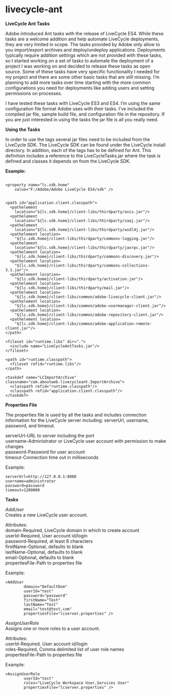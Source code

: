 livecycle-ant
=============

<b>LiveCycle Ant Tasks</b>

Adobe introduced Ant tasks with the release of LiveCycle ES4.  While these tasks are a welcome addition and help automate LiveCycle deployments, they are very limited in scope.  The tasks provided by Adobe only allow to you import/export archives and deploy/undeploy applications.  Deployments typically require addition settings which are not provided with these tasks, so I started working on a set of tasks to automate the deployment of a project I was working on and decided to release these tasks as open source.  Some of these tasks have very specific functionality I needed for my project and there are some other basic tasks that are still missing.  I’m planning to add more tasks over time starting with the more common configurations you need for deployments like adding users and setting permissions on processes.

I have tested these tasks with LiveCycle ES3 and ES4.  I’m using the same configuration file format Adobe uses with their tasks.  I’ve included the complied jar file, sample build file, and configuration file in the repository.  If you are just interested in using the tasks the jar file is all you really need.

<b>Using the Tasks</b>

In order to use the tags several jar files need to be included from the LiveCycle SDK.  The LiveCycle SDK can be found under the LiveCycle install directory.  In addition, each of the tags has to be defined for Ant.  This definition includes a reference to the LiveCycleTasks.jar where the task is defined and classes it depends on from the LiveCycle SDK.   

<b>Example:</b><br>
<pre><code><!-- LiveCycle SDK path -->
&lt;property name="lc.sdk.home" 
    value="F:/Adobe/Adobe LiveCycle ES4/sdk" /&gt;

<!-- Define classpath and libraries for dependencies -->
&lt;path id="application.client.classpath"&gt;
  &lt;pathelement 
    location="${lc.sdk.home}/client-libs/thirdparty/axis.jar"/&gt; 
  &lt;pathelement 
    location="${lc.sdk.home}/client-libs/thirdparty/saaj.jar"/&gt;
  &lt;pathelement 
    location="${lc.sdk.home}/client-libs/thirdparty/wsdl4j.jar"/&gt;
  &lt;pathelement location=
    "${lc.sdk.home}/client-libs/thirdparty/commons-logging.jar"/&gt;
  &lt;pathelement 
    location="${lc.sdk.home}/client-libs/thirdparty/jaxrpc.jar"/&gt;
  &lt;pathelement location=
    "${lc.sdk.home}/client-libs/thirdparty/commons-discovery.jar"/&gt;
  &lt;pathelement location=
    "${lc.sdk.home}/client-libs/thirdparty/commons-collections-3.1.jar"/&gt;
  &lt;pathelement location=
    "${lc.sdk.home}/client-libs/thirdparty/activation.jar"/&gt;
  &lt;pathelement location=
    "${lc.sdk.home}/client-libs/thirdparty/mail.jar"/&gt;
  &lt;pathelement location=
    "${lc.sdk.home}/client-libs/common/adobe-livecycle-client.jar"/&gt;
  &lt;pathelement location=
    "${lc.sdk.home}/client-libs/common/adobe-usermanager-client.jar"/&gt;
  &lt;pathelement location=
    "${lc.sdk.home}/client-libs/common/adobe-repository-client.jar"/&gt;
  &lt;pathelement location=
    "${lc.sdk.home}/client-libs/common/adobe-application-remote-client.jar"/&gt;  
&lt;/path&gt;

&lt;fileset id="runtime.libs" dir="."&gt;
  &lt;include name="LiveCycleAntTasks.jar"/&gt;
&lt;/fileset&gt;

&lt;path id="runtime.classpath"&gt;
  &lt;fileset refid="runtime.libs"/&gt;
&lt;/path&gt;

&lt;taskdef name="LCImportArchive" classname="com.aboutweb.livecycleant.ImportArchive"&gt;
  &lt;classpath refid="runtime.classpath"/&gt;
  &lt;classpath refid="application.client.classpath"/&gt;
&lt;/taskdef&gt;
</code></pre>



<b>Properties File</b>

The properties file is used by all the tasks and includes connection information for the LiveCycle server including: serverUrl, username, password, and timeout.  

serverUrl-URL to server including the port<br>
username-Administrator or LiveCycle user account with permission to make changes<br>
password-Password for user account<br>
timeout-Connection time out in milliseconds<br>

Example:<br>
<pre><code>serverUrl=http://127.0.0.1:8080
username=administrator
password=password
timeout=1200000
</code></pre>

<b>Tasks</b>

<i>AddUser</i><br>
Creates a new LiveCycle user account.<br>

Attributes:<br>
domain-Required, LiveCycle domain in which to create account<br>
userId-Required, User account id/login<br>
password-Required, at least 8 characters<br>
firstName-Optional, defaults to blank<br>
lastName-Optional, defaults to blank<br>
email-Optional, defaults to blank<br>
propertiesFile-Path to properties file<br>

Example:<br>
<pre><code>&lt;AddUser 
        domain="DefaultDom" 
        userId="test" 
        password="password"
        firstName="Test"
        lastName="Test"
        email="test@test.com"
        propertiesFile="lcserver.properties" /&gt;
</code></pre>

<i>AssignUserRole</i><br>
Assigns one or more roles to a user account.

Attributes:<br>
userId-Required, User account id/login<br>
roles-Required, Comma delimited list of user role names<br>
propertiesFile-Path to properties file<br>

Example:<br>
<pre><code>&lt;AssignUserRole 
        userId="test" 
        roles="LiveCycle Workspace User,Services User"
        propertiesFile="lcserver.properties" /&gt;
</code></pre>
